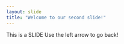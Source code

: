 ```yaml
---
layout: slide
title: "Welcome to our second slide!"
---
```

This is a SLIDE
Use the left arrow to go back!
